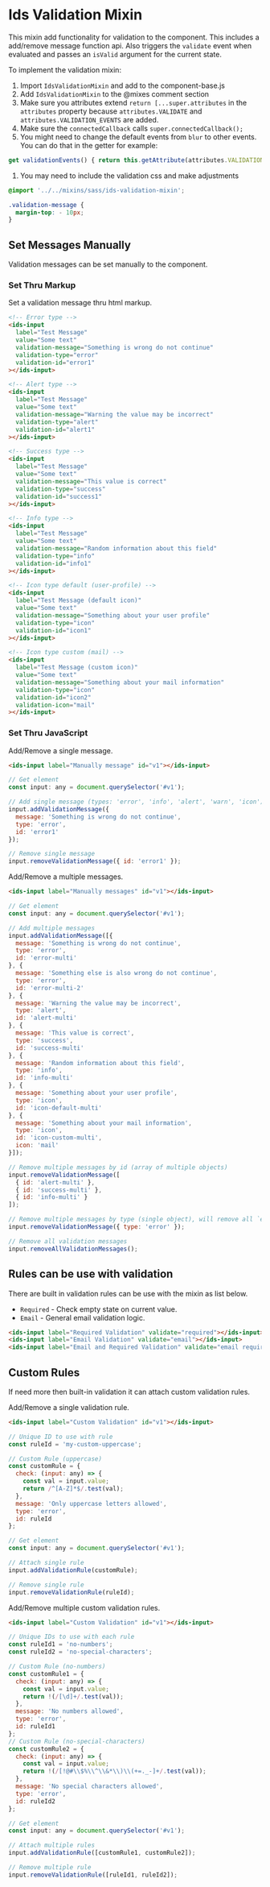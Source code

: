 # Ids Validation Mixin

This mixin add functionality for validation to the component. This includes a add/remove message function api.  Also triggers the `validate` event when evaluated and passes an `isValid` argument for the current state.

To implement the validation mixin:

1. Import `IdsValidationMixin` and add to the component-base.js
1. Add `IdsValidationMixin` to the @mixes comment section
1. Make sure you attributes extend `return [...super.attributes` in the `attributes` property because `attributes.VALIDATE` and `attributes.VALIDATION_EVENTS` are added.
1. Make sure the `connectedCallback` calls `super.connectedCallback();`
1. You might need to change the default events from `blur` to other events. You can do that in the getter for example:

```js
get validationEvents() { return this.getAttribute(attributes.VALIDATION_EVENTS) || 'change'; }
```

1. You may need to include the validation css and make adjustments

```scss
@import '../../mixins/sass/ids-validation-mixin';

.validation-message {
  margin-top: - 10px;
}
```

## Set Messages Manually

Validation messages can be set manually to the component.

### Set Thru Markup

Set a validation message thru html markup.

```html
<!-- Error type -->
<ids-input
  label="Test Message"
  value="Some text"
  validation-message="Something is wrong do not continue"
  validation-type="error"
  validation-id="error1"
></ids-input>

<!-- Alert type -->
<ids-input
  label="Test Message"
  value="Some text"
  validation-message="Warning the value may be incorrect"
  validation-type="alert"
  validation-id="alert1"
></ids-input>

<!-- Success type -->
<ids-input
  label="Test Message"
  value="Some text"
  validation-message="This value is correct"
  validation-type="success"
  validation-id="success1"
></ids-input>

<!-- Info type -->
<ids-input
  label="Test Message"
  value="Some text"
  validation-message="Random information about this field"
  validation-type="info"
  validation-id="info1"
></ids-input>

<!-- Icon type default (user-profile) -->
<ids-input
  label="Test Message (default icon)"
  value="Some text"
  validation-message="Something about your user profile"
  validation-type="icon"
  validation-id="icon1"
></ids-input>

<!-- Icon type custom (mail) -->
<ids-input
  label="Test Message (custom icon)"
  value="Some text"
  validation-message="Something about your mail information"
  validation-type="icon"
  validation-id="icon2"
  validation-icon="mail"
></ids-input>
```
### Set Thru JavaScript

Add/Remove a single message.

```html
<ids-input label="Manually message" id="v1"></ids-input>
```

```js
// Get element
const input: any = document.querySelector('#v1');

// Add single message (types: 'error', 'info', 'alert', 'warn', 'icon')
input.addValidationMessage({
  message: 'Something is wrong do not continue',
  type: 'error',
  id: 'error1'
});

// Remove single message
input.removeValidationMessage({ id: 'error1' });
```

Add/Remove a multiple messages.

```html
<ids-input label="Manually messages" id="v1"></ids-input>
```

```js
// Get element
const input: any = document.querySelector('#v1');

// Add multiple messages
input.addValidationMessage([{
  message: 'Something is wrong do not continue',
  type: 'error',
  id: 'error-multi'
}, {
  message: 'Something else is also wrong do not continue',
  type: 'error',
  id: 'error-multi-2'
}, {
  message: 'Warning the value may be incorrect',
  type: 'alert',
  id: 'alert-multi'
}, {
  message: 'This value is correct',
  type: 'success',
  id: 'success-multi'
}, {
  message: 'Random information about this field',
  type: 'info',
  id: 'info-multi'
}, {
  message: 'Something about your user profile',
  type: 'icon',
  id: 'icon-default-multi'
}, {
  message: 'Something about your mail information',
  type: 'icon',
  id: 'icon-custom-multi',
  icon: 'mail'
}]);

// Remove multiple messages by id (array of multiple objects)
input.removeValidationMessage([
  { id: 'alert-multi' },
  { id: 'success-multi' },
  { id: 'info-multi' }
]);

// Remove multiple messages by type (single object), will remove all `error` type
input.removeValidationMessage({ type: 'error' });

// Remove all validation messages
input.removeAllValidationMessages();
```

## Rules can be use with validation

There are built in validation rules can be use with the mixin as list below.

- `Required` - Check empty state on current value.
- `Email` - General email validation logic.

```html
<ids-input label="Required Validation" validate="required"></ids-input>
<ids-input label="Email Validation" validate="email"></ids-input>
<ids-input label="Email and Required Validation" validate="email required"></ids-input>
```

## Custom Rules

If need more then built-in validation it can attach custom validation rules.

Add/Remove a single validation rule.

```html
<ids-input label="Custom Validation" id="v1"></ids-input>
```

```js
// Unique ID to use with rule
const ruleId = 'my-custom-uppercase';

// Custom Rule (uppercase)
const customRule = {
  check: (input: any) => {
    const val = input.value;
    return /^[A-Z]*$/.test(val);
  },
  message: 'Only uppercase letters allowed',
  type: 'error',
  id: ruleId
};

// Get element
const input: any = document.querySelector('#v1');

// Attach single rule
input.addValidationRule(customRule);

// Remove single rule
input.removeValidationRule(ruleId);
```

Add/Remove multiple custom validation rules.

```html
<ids-input label="Custom Validation" id="v1"></ids-input>
```

```js
// Unique IDs to use with each rule
const ruleId1 = 'no-numbers';
const ruleId2 = 'no-special-characters';

// Custom Rule (no-numbers)
const customRule1 = {
  check: (input: any) => {
    const val = input.value;
    return !(/[\d]+/.test(val));
  },
  message: 'No numbers allowed',
  type: 'error',
  id: ruleId1
};
// Custom Rule (no-special-characters)
const customRule2 = {
  check: (input: any) => {
    const val = input.value;
    return !(/[!@#\\$%\\^\\&*\\)\\(+=._-]+/.test(val));
  },
  message: 'No special characters allowed',
  type: 'error',
  id: ruleId2
};

// Get element
const input: any = document.querySelector('#v1');

// Attach multiple rules
input.addValidationRule([customRule1, customRule2]);

// Remove multiple rule
input.removeValidationRule([ruleId1, ruleId2]);
```
